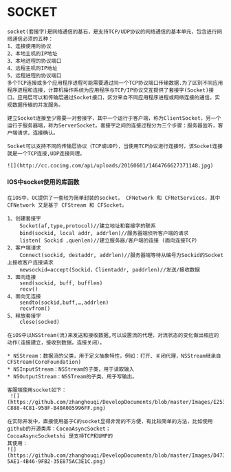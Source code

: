 # SOCKET

    socket(套接字)是网络通信的基石，是支持TCP/UDP协议的网络通信的基本单元，包含进行网络通信必须的五种：
    1、连接使用的协议
    2、本地主机的IP地址
    3、本地进程的协议端口
    4、远程主机的IP地址
    5、远程进程的协议端口
    多个TCP连接或多个应用程序进程可能需要通过同一个TCP协议端口传输数据.为了区别不同应用程序进程和连接，计算机操作系统为应用程序与TCP/IP协议交互提供了套接字(Socket)接口。应用层可以和传输层通过Socket接口，区分来自不同应用程序进程或网络连接的通信，实现数据传输的并发服务。

    建立Socket连接至少需要一对套接字，其中一个运行于客户端，称为ClientSocket，另一个运行于服务器端，称为ServerSocket。套接字之间的连接过程分为三个步骤：服务器监听，客户端请求，连接确认。

    Socket可以支持不同的传输层协议（TCP或UDP），当使用TCP协议进行连接时，该Socket连接就是一个TCP连接,UDP连接同理。

    ![](http://cc.cocimg.com/api/uploads/20160601/1464766627371148.jpg)

#### IOS中socket使用的库函数
    在iOS中，OC提供了一套较为简单封装的socket， CFNetwork 和 CFNetServices，其中 CFNetwork 又是基于 CFStream 和 CFSocket。

    1、创建套接字
        Socket(af,type,protocol)//建立地址和套接字的联系
        bind(sockid, local addr, addrlen)//服务器端侦听客户端的请求
        listen( Sockid ,quenlen)//建立服务器/客户端的连接 (面向连接TCP）
    2、客户端请求
        Connect(sockid, destaddr, addrlen)//服务器端等待从编号为Sockid的Socket上接收客户连接请求
        newsockid=accept(Sockid，Clientaddr, paddrlen)//发送/接收数据
    3、面向连接
        send(sockid, buff, bufflen)
        recv()
    4、面向无连接
        sendto(sockid,buff,…,addrlen)
        recvfrom()
    5、释放套接字
        close(socked)
    
    在iOS中以NSStream(流)来发送和接收数据,可以设置流的代理，对流状态的变化做出相应的动作(连接建立，接收到数据，连接关闭）。

    * NSStream：数据流的父类，用于定义抽象特性，例如：打开、关闭代理，NSStream继承自CFStream(CoreFoundation)
    * NSInputStream：NSStream的子类，用于读取输入
    * NSOutputStream：NSSTream的子类，用于写输出。

    客服端使用socket如下：
     ![](https://github.com/zhanghouqi/DevelopDocuments/blob/master/Images/E2536132-C888-4C81-958F-B40A085996FF.png)

    在实际开发中，直接使用基于C的socket显得非常的不方便，有比较简单的方法，比如使用github的开源类库：CocoaAsyncSocket；
    CocoaAsyncSocketshi 是支持TCP和UMP的
    其使用：
    ![](https://github.com/zhanghouqi/DevelopDocuments/blob/master/Images/D473F3CE-5AE1-4B46-9FB2-35E875AC3E1C.png)
